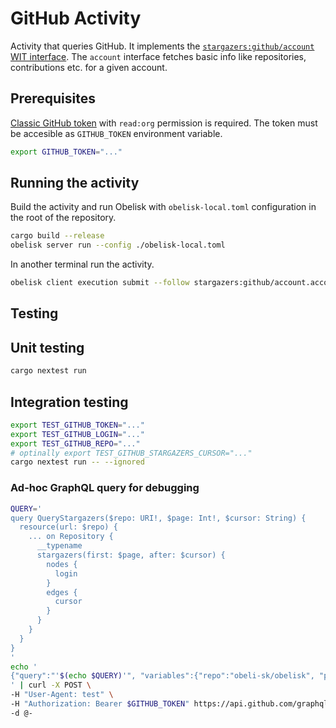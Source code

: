 # GitHub Activity

Activity that queries GitHub.
It implements the [`stargazers:github/account` WIT interface](../interface/github.wit).
The `account` interface fetches basic info like repositories, contributions etc. for a given account.

## Prerequisites
[Classic GitHub token](https://github.com/settings/tokens/) with `read:org` permission is required.
The token must be accesible as `GITHUB_TOKEN` environment variable.
```sh
export GITHUB_TOKEN="..."
```

## Running the activity
Build the activity and run Obelisk with `obelisk-local.toml` configuration in the root of the repository.
```sh
cargo build --release
obelisk server run --config ./obelisk-local.toml
```
In another terminal run the activity.
```sh
obelisk client execution submit --follow stargazers:github/account.account-info '["your-github-login"]'
```

## Testing

## Unit testing
```sh
cargo nextest run
```

## Integration testing

```sh
export TEST_GITHUB_TOKEN="..."
export TEST_GITHUB_LOGIN="..."
export TEST_GITHUB_REPO="..."
# optinally export TEST_GITHUB_STARGAZERS_CURSOR="..."
cargo nextest run -- --ignored
```

### Ad-hoc GraphQL query for debugging
```sh
QUERY='
query QueryStargazers($repo: URI!, $page: Int!, $cursor: String) {
  resource(url: $repo) {
    ... on Repository {
      __typename
      stargazers(first: $page, after: $cursor) {
        nodes {
          login
        }
        edges {
          cursor
        }
      }
    }
  }
}
'
echo '
{"query":"'$(echo $QUERY)'", "variables":{"repo":"obeli-sk/obelisk", "page":2}}
' | curl -X POST \
-H "User-Agent: test" \
-H "Authorization: Bearer $GITHUB_TOKEN" https://api.github.com/graphql \
-d @-

```
